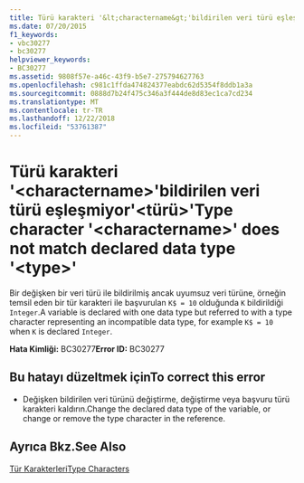 ```yaml
---
title: Türü karakteri '&lt;charactername&gt;'bildirilen veri türü eşleşmiyor'&lt;türü&gt;'
ms.date: 07/20/2015
f1_keywords:
- vbc30277
- bc30277
helpviewer_keywords:
- BC30277
ms.assetid: 9808f57e-a46c-43f9-b5e7-275794627763
ms.openlocfilehash: c981c1ffda474824377eabdc62d5354f8ddb1a3a
ms.sourcegitcommit: 0888d7b24f475c346a3f444de8d83ec1ca7cd234
ms.translationtype: MT
ms.contentlocale: tr-TR
ms.lasthandoff: 12/22/2018
ms.locfileid: "53761387"
---
```

# <a name="type-character-ltcharacternamegt-does-not-match-declared-data-type-lttypegt"></a><span data-ttu-id="27541-102">Türü karakteri '&lt;charactername&gt;'bildirilen veri türü eşleşmiyor'&lt;türü&gt;'</span><span class="sxs-lookup"><span data-stu-id="27541-102">Type character '&lt;charactername&gt;' does not match declared data type '&lt;type&gt;'</span></span>
<span data-ttu-id="27541-103">Bir değişken bir veri türü ile bildirilmiş ancak uyumsuz veri türüne, örneğin temsil eden bir tür karakteri ile başvurulan `K$ = 10` olduğunda `K` bildirildiği `Integer`.</span><span class="sxs-lookup"><span data-stu-id="27541-103">A variable is declared with one data type but referred to with a type character representing an incompatible data type, for example `K$ = 10` when `K` is declared `Integer`.</span></span>  
  
 <span data-ttu-id="27541-104">**Hata Kimliği:** BC30277</span><span class="sxs-lookup"><span data-stu-id="27541-104">**Error ID:** BC30277</span></span>  
  
## <a name="to-correct-this-error"></a><span data-ttu-id="27541-105">Bu hatayı düzeltmek için</span><span class="sxs-lookup"><span data-stu-id="27541-105">To correct this error</span></span>  
  
-   <span data-ttu-id="27541-106">Değişken bildirilen veri türünü değiştirme, değiştirme veya başvuru türü karakteri kaldırın.</span><span class="sxs-lookup"><span data-stu-id="27541-106">Change the declared data type of the variable, or change or remove the type character in the reference.</span></span>  
  
## <a name="see-also"></a><span data-ttu-id="27541-107">Ayrıca Bkz.</span><span class="sxs-lookup"><span data-stu-id="27541-107">See Also</span></span>  
 [<span data-ttu-id="27541-108">Tür Karakterleri</span><span class="sxs-lookup"><span data-stu-id="27541-108">Type Characters</span></span>](../../visual-basic/programming-guide/language-features/data-types/type-characters.md)
